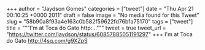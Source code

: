 
+++
author = "Jaydson Gomes"
categories = ["tweet"]
date = "Thu Apr 21 00:10:25 +0000 2011"
draft = false
image = "No media found for this Tweet"
slug = "58b90a8f93a4e163c0b582f59622fd76b1a75170"
tags = ["tweet"]
title = """I'm at Toca do Gato http:..."""
tweet = true
tweet_url = "https://twitter.com/jaydson/status/60857885051191297"
+++
I'm at Toca do Gato http://4sq.com/g9XZpS

